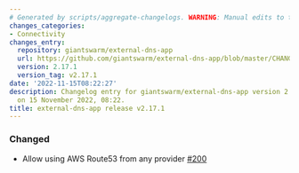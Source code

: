 ```yaml
---
# Generated by scripts/aggregate-changelogs. WARNING: Manual edits to this files will be overwritten.
changes_categories:
- Connectivity
changes_entry:
  repository: giantswarm/external-dns-app
  url: https://github.com/giantswarm/external-dns-app/blob/master/CHANGELOG.md#2171---2022-11-15
  version: 2.17.1
  version_tag: v2.17.1
date: '2022-11-15T08:22:27'
description: Changelog entry for giantswarm/external-dns-app version 2.17.1, published
  on 15 November 2022, 08:22.
title: external-dns-app release v2.17.1
---
```


### Changed
- Allow using AWS Route53 from any provider [#200](https://github.com/giantswarm/external-dns-app/pull/200)
